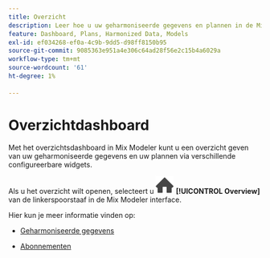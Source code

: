 ```yaml
---
title: Overzicht
description: Leer hoe u uw geharmoniseerde gegevens en plannen in de Mix Modeler kunt bekijken.
feature: Dashboard, Plans, Harmonized Data, Models
exl-id: ef034268-ef0a-4c9b-9dd5-d98ff8150b95
source-git-commit: 9085363e951a4e306c64ad28f56e2c15b4a6029a
workflow-type: tm+mt
source-wordcount: '61'
ht-degree: 1%

---
```


# Overzichtdashboard


Met het overzichtsdashboard in Mix Modeler kunt u een overzicht geven van uw geharmoniseerde gegevens en uw plannen via verschillende configureerbare widgets.

Als u het overzicht wilt openen, selecteert u ![Home](/help/assets//icons/Home.svg) **[!UICONTROL Overview]** van de linkerspoorstaaf in de Mix Modeler interface.

Hier kun je meer informatie vinden op:

* [Geharmoniseerde gegevens](harmonized-data.md)

* [Abonnementen](plans.md)

